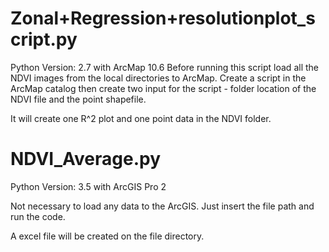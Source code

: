 # Zonal+Regression+resolutionplot_script.py
Python Version: 2.7 with ArcMap 10.6
Before running this script load all the NDVI images from the local directories to ArcMap. 
Create a script in the ArcMap catalog then create two input for the script - folder location of the NDVI file and the point shapefile.

It will create one R^2 plot and one point data in the NDVI folder.


# NDVI_Average.py
Python Version: 3.5 with ArcGIS Pro 2

Not necessary to load any data to the ArcGIS. Just insert the file path and run the code.

A excel file will be created on the file directory.
